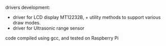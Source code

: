 drivers development:
- driver for LCD display MT12232B, + utility methods to support various draw modes.
- driver for Ultrasonic range sensor

code compiled using gcc, and tested on Raspberry Pi

